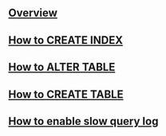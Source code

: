 ---
---

## [Overview](/reference/mysql/how-to/overview)

## [How to CREATE INDEX](/reference/mysql/how-to/how-to-create-index-mysql)

## [How to ALTER TABLE](/reference/mysql/how-to/how-to-alter-table-mysql)

## [How to CREATE TABLE](/reference/mysql/how-to/how-to-create-table-mysql)

## [How to enable slow query log](/reference/mysql/how-to/how-to-enable-slow-query-log-mysql)
